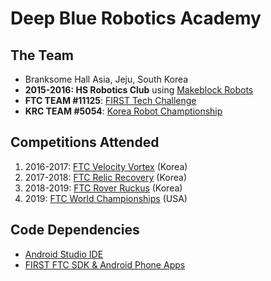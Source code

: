 # Deep Blue Robotics Academy

## The Team
- Branksome Hall Asia, Jeju, South Korea
- **2015-2016: HS Robotics Club** using [Makeblock Robots](https://www.makeblock.com/)
- **FTC TEAM #11125**: [FIRST Tech Challenge](http://www.firstinspires.org/robotics/ftc)
- **KRC TEAM #5054**: [Korea Robot Champtionship](www.fest.or.kr)
  
## Competitions Attended
1. 2016-2017: [FTC Velocity Vortex](https://en.wikipedia.org/wiki/FIRST_Tech_Challenge) (Korea)
2. 2017-2018: [FTC Relic Recovery](https://en.wikipedia.org/wiki/FIRST_Tech_Challenge) (Korea)
3. 2018-2019: [FTC Rover Ruckus](https://en.wikipedia.org/wiki/Rover_Ruckus) (Korea)
4. 2019: [FTC World Championships](https://www.firstchampionship.org/detroit) (USA)
  
## Code Dependencies
- [Android Studio IDE](https://developer.android.com/studio)
- [FIRST FTC SDK & Android Phone Apps](https://github.com/ftctechnh/ftc_app)
